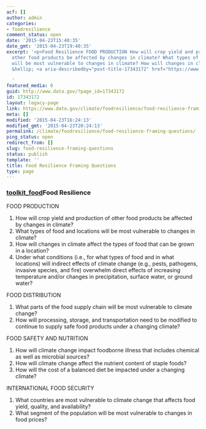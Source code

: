 ```yaml
---
acf: []
author: admin
categories:
- foodresilience
comment_status: open
date: '2015-04-23T15:40:35'
date_gmt: '2015-04-23T19:40:35'
excerpt: '<p>Food Resilience FOOD PRODUCTION How will crop yield and production of
  other food products be affected by changes in climate? What types of food and locations
  will be most vulnerable to changes in climate? How will changes in climate affect
  &hellip; <a aria-describedby="post-title-17343172" href="https://www.data.gov/climate/foodresilience/food-resilience-framing-questions/">Continued</a></p>

  '
featured_media: 0
guid: http://www.data.gov/?page_id=17343172
id: 17343172
layout: legacy-page
link: https://www.data.gov/climate/foodresilience/food-resilience-framing-questions/
meta: []
modified: '2015-04-23T16:24:13'
modified_gmt: '2015-04-23T20:24:13'
permalink: /climate/foodresilience/food-resilience-framing-questions/
ping_status: open
redirect_from: []
slug: food-resilience-framing-questions
status: publish
template: ''
title: Food Resilience Framing Questions
type: page
---
```

### [toolkit_food](https://s3.amazonaws.com/bsp-ocsit-prod-east-appdata/datagov/wordpress/2014/10/toolkit_food.jpg)Food Resilience


FOOD PRODUCTION


1. How will crop yield and production of other food products be affected by changes in climate?
2. What types of food and locations will be most vulnerable to changes in climate?
3. How will changes in climate affect the types of food that can be grown in a location?
4. Under what conditions (i.e., for what types of food and in what locations) will indirect effects of climate change (e.g., pests, pathogens, invasive species, and fire) overwhelm direct effects of increasing temperature and/or changes in precipitation, surface water, or ground water?


FOOD DISTRIBUTION


1. What parts of the food supply chain will be most vulnerable to climate change?
2. How will processing, storage, and transportation need to be modified to continue to supply safe food products under a changing climate?


FOOD SAFETY AND NUTRITION


1. How will climate change impact foodborne illness that includes chemical as well as microbial sources?
2. How will climate change affect the nutrient content of staple foods?
3. How will the cost of a balanced diet be impacted under a changing climate?


INTERNATIONAL FOOD SECURITY


1. What countries are most vulnerable to climate change that affects food yield, quality, and availability?
2. What segment of the population will be most vulnerable to changes in food prices?


